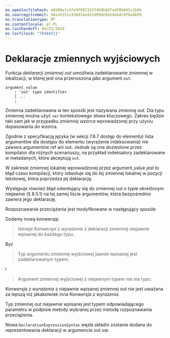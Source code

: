 ```yaml
---
ms.openlocfilehash: a0d80afc47e9f0073237db9b8d7a4f0b045c1b0b
ms.sourcegitcommit: 94a3d151c438d34ede1d99de9eb4ebdc07ba4699
ms.translationtype: MT
ms.contentlocale: pl-PL
ms.lasthandoff: 04/25/2019
ms.locfileid: "79484511"
---
```

# <a name="out-variable-declarations"></a>Deklaracje zmiennych wyjściowych

Funkcja *deklaracji zmiennej out* umożliwia zadeklarowanie zmiennej w lokalizacji, w której jest ona przenoszona jako argument `out`.

```antlr
argument_value
    : 'out' type identifier
    | ...
    ;
```

Zmienna zadeklarowana w ten sposób jest nazywana *zmienną out*. Dla typu zmiennej można użyć `var` kontekstowego słowa kluczowego. Zakres będzie taki sam jak w przypadku *zmiennej wzorca* wprowadzonej przy użyciu dopasowania do wzorca.

Zgodnie z specyfikacją języka (w sekcji 7.6.7 dostęp do elementu) lista argumentów dla dostępu do elementu (wyrażenie indeksowania) nie zawiera argumentów ref ani out. Jednak są one dozwolone przez kompilator dla różnych scenariuszy, na przykład indeksatory zadeklarowane w metadanych, które akceptują `out`.

W zakresie zmiennej lokalnej wprowadzonej przez argument_value jest to błąd czasu kompilacji, który odwołuje się do tej zmiennej lokalnej w pozycji tekstowej, która poprzedza jej deklarację.

Występuje również błąd odwołujący się do zmiennej out o typie określonym niejawnie (§ 8.5.1) na tej samej liście argumentów, która bezpośrednio zawiera jego deklarację.

Rozpoznawanie przeciążenia jest modyfikowane w następujący sposób:

Dodamy nową konwersję:

> Istnieje *Konwersja z wyrażenia* z deklaracji zmiennej niejawnie wpisanej do każdego typu.

Być

> Typ argumentu zmiennej wyjściowej jawnie wpisanej jest zadeklarowanym typem.

i

> Argument zmiennej wyjściowej z niejawnym typem nie ma typu.

*Konwersja z wyrażenia* z niejawnie wpisanej zmiennej out nie jest uważana za lepszą niż jakakolwiek inna *Konwersja z wyrażenia*.

Typ zmiennej out niejawnie wpisanej jest typem odpowiadającego parametru w podpisie metody wybranej przez metodę rozpoznawania przeciążenia.

Nowa `DeclarationExpressionSyntax` węzła składni zostanie dodana do reprezentowania deklaracji w argumencie out var.
